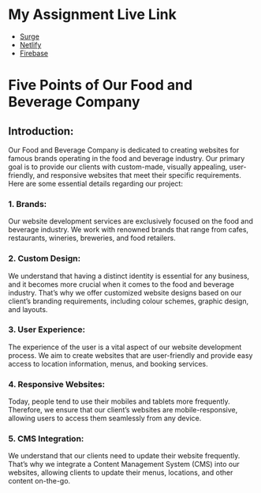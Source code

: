 # My Assignment Live Link

- [Surge](kaput-carpenter.surge.sh)
- [Netlify](chic-stardust-98ae11.netlify.app)
- [Firebase](https://assignment--10-d5591.web.app)


# Five Points of Our Food and Beverage Company

## Introduction:
Our Food and Beverage Company is dedicated to creating websites for famous brands operating in the food and beverage industry. Our primary goal is to provide our clients with custom-made, visually appealing, user-friendly, and responsive websites that meet their specific requirements.
Here are some essential details regarding our project:

### 1. Brands:
Our website development services are exclusively focused on the food and beverage industry. We work with renowned brands that range from cafes, restaurants, wineries, breweries, and food retailers.

### 2. Custom Design:
We understand that having a distinct identity is essential for any business, and it becomes more crucial when it comes to the food and beverage industry. That’s why we offer customized website designs based on our client’s branding requirements, including colour schemes, graphic design, and layouts.

### 3. User Experience:
The experience of the user is a vital aspect of our website development process. We aim to create websites that are user-friendly and provide easy access to location information, menus, and booking services.

### 4. Responsive Websites:
Today, people tend to use their mobiles and tablets more frequently. Therefore, we ensure that our client’s websites are mobile-responsive, allowing users to access them seamlessly from any device.

### 5. CMS Integration:
We understand that our clients need to update their website frequently. That’s why we integrate a Content Management System (CMS) into our websites, allowing clients to update their menus, locations, and other content on-the-go.